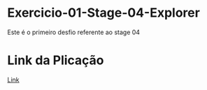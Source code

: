 # Exercicio-01-Stage-04-Explorer
Este é o primeiro desfio referente ao stage 04 

# Link da Plicação
[Link](https://jonasncsantos.github.io/Exercicio-01-Stage-04-Explorer/)
